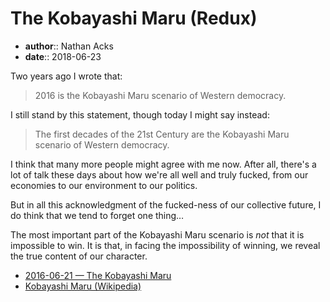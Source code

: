 # The Kobayashi Maru (Redux)

* **author**:: Nathan Acks  
* **date**:: 2018-06-23

Two years ago I wrote that:

> 2016 is the Kobayashi Maru scenario of Western democracy.

I still stand by this statement, though today I might say instead:

> The first decades of the 21st Century are the Kobayashi Maru scenario of Western democracy.

I think that many more people might agree with me now. After all, there's a lot of talk these days about how we're all well and truly fucked, from our economies to our environment to our politics.

But in all this acknowledgment of the fucked-ness of our collective future, I do think that we tend to forget one thing…

The most important part of the Kobayashi Maru scenario is *not* that it is impossible to win. It is that, in facing the impossibility of winning, we reveal the true content of our character.

* [2016-06-21 — The Kobayashi Maru](2016-06-21-the-kobayashi-maru.md)
* [Kobayashi Maru (Wikipedia)](https://en.m.wikipedia.org/wiki/Kobayashi_Maru)
